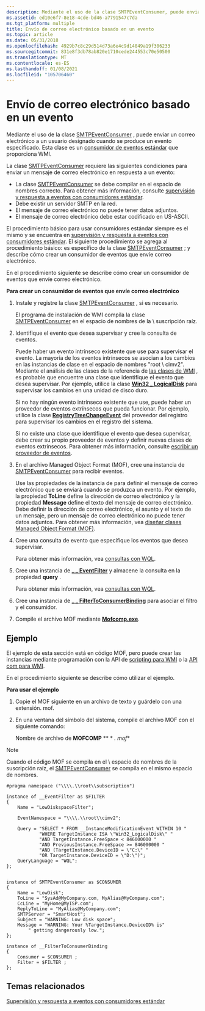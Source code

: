 ```yaml
---
description: Mediante el uso de la clase SMTPEventConsumer, puede enviar un correo electrónico a un usuario designado cuando se produce un evento especificado. Esta clase es un consumidor de eventos estándar que proporciona WMI.
ms.assetid: ed10e6f7-8e18-4cde-bd46-a7791547c7da
ms.tgt_platform: multiple
title: Envío de correo electrónico basado en un evento
ms.topic: article
ms.date: 05/31/2018
ms.openlocfilehash: 4929b7c8c29d514d73a6e4c9d14049a19f306233
ms.sourcegitcommit: 831e8f3db78ab820e1710cede244553c70e50500
ms.translationtype: MT
ms.contentlocale: es-ES
ms.lasthandoff: 01/08/2021
ms.locfileid: "105706460"
---
```

# <a name="sending-email-based-on-an-event"></a>Envío de correo electrónico basado en un evento

Mediante el uso de la clase [SMTPEventConsumer](smtpeventconsumer.md) , puede enviar un correo electrónico a un usuario designado cuando se produce un evento especificado. Esta clase es un [consumidor de eventos estándar](standard-consumer-classes.md) que proporciona WMI.

La clase [SMTPEventConsumer](smtpeventconsumer.md) requiere las siguientes condiciones para enviar un mensaje de correo electrónico en respuesta a un evento:

-   La clase [SMTPEventConsumer](smtpeventconsumer.md) se debe compilar en el espacio de nombres correcto. Para obtener más información, consulte [supervisión y respuesta a eventos con consumidores estándar](monitoring-and-responding-to-events-with-standard-consumers.md).
-   Debe existir un servidor SMTP en la red.
-   El mensaje de correo electrónico no puede tener datos adjuntos.
-   El mensaje de correo electrónico debe estar codificado en US-ASCII.

El procedimiento básico para usar consumidores estándar siempre es el mismo y se encuentra en [supervisión y respuesta a eventos con consumidores estándar](monitoring-and-responding-to-events-with-standard-consumers.md). El siguiente procedimiento se agrega al procedimiento básico: es específico de la clase [SMTPEventConsumer](smtpeventconsumer.md) ; y describe cómo crear un consumidor de eventos que envíe correo electrónico.

En el procedimiento siguiente se describe cómo crear un consumidor de eventos que envíe correo electrónico.

**Para crear un consumidor de eventos que envíe correo electrónico**

1.  Instale y registre la clase [SMTPEventConsumer](smtpeventconsumer.md) , si es necesario.

    El programa de instalación de WMI compila la clase [SMTPEventConsumer](smtpeventconsumer.md) en el espacio de nombres de la \\ suscripción raíz.

2.  Identifique el evento que desea supervisar y cree la consulta de eventos.

    Puede haber un evento intrínseco existente que use para supervisar el evento. La mayoría de los eventos intrínsecos se asocian a los cambios en las instancias de clase en el espacio de nombres "root \\ cimv2". Mediante el análisis de las clases de la referencia de [las clases de WMI](wmi-classes.md) , es probable que encuentre una clase que identifique el evento que desea supervisar. Por ejemplo, utilice la clase [**Win32 \_ LogicalDisk**](/windows/desktop/CIMWin32Prov/win32-logicaldisk) para supervisar los cambios en una unidad de disco duro.

    Si no hay ningún evento intrínseco existente que use, puede haber un proveedor de eventos extrínsecos que pueda funcionar. Por ejemplo, utilice la clase [**RegistryTreeChangeEvent**](/previous-versions/windows/desktop/regprov/registrytreechangeevent) del proveedor del registro para supervisar los cambios en el registro del sistema.

    Si no existe una clase que identifique el evento que desea supervisar, debe crear su propio proveedor de eventos y definir nuevas clases de eventos extrínsecos. Para obtener más información, consulte [escribir un proveedor de eventos](writing-an-event-provider.md).

3.  En el archivo Managed Object Format (MOF), cree una instancia de [SMTPEventConsumer](smtpeventconsumer.md) para recibir eventos.

    Use las propiedades de la instancia de para definir el mensaje de correo electrónico que se enviará cuando se produzca un evento. Por ejemplo, la propiedad **ToLine** define la dirección de correo electrónico y la propiedad **Message** define el texto del mensaje de correo electrónico. Debe definir la dirección de correo electrónico, el asunto y el texto de un mensaje, pero un mensaje de correo electrónico no puede tener datos adjuntos. Para obtener más información, vea [diseñar clases Managed Object Format (MOF)](designing-managed-object-format--mof--classes.md).

4.  Cree una consulta de evento que especifique los eventos que desea supervisar.

    Para obtener más información, vea [consultas con WQL](querying-with-wql.md).

5.  Cree una instancia de [**\_ \_ EventFilter**](--eventfilter.md) y almacene la consulta en la propiedad **query** .

    Para obtener más información, vea [consultas con WQL](querying-with-wql.md).

6.  Cree una instancia de [**\_ \_ FilterToConsumerBinding**](--filtertoconsumerbinding.md) para asociar el filtro y el consumidor.
7.  Compile el archivo MOF mediante [**Mofcomp.exe**](mofcomp.md).


## <a name="example"></a>Ejemplo

El ejemplo de esta sección está en código MOF, pero puede crear las instancias mediante programación con la API de [scripting para WMI](scripting-api-for-wmi.md) o la [API com para WMI](com-api-for-wmi.md).

En el procedimiento siguiente se describe cómo utilizar el ejemplo.

**Para usar el ejemplo**

1.  Copie el MOF siguiente en un archivo de texto y guárdelo con una extensión. mof.
2.  En una ventana del símbolo del sistema, compile el archivo MOF con el siguiente comando:

    Nombre de archivo de **MOFCOMP** ** * *. mof**

> [!Note]  
> Cuando el código MOF se compila en el \\ espacio de nombres de la suscripción raíz, el [SMTPEventConsumer](smtpeventconsumer.md) se compila en el mismo espacio de nombres.

 

``` syntax
#pragma namespace ("\\\\.\\root\\subscription")

instance of __EventFilter as $FILTER
{
    Name = "LowDiskspaceFilter";
    
    EventNamespace = "\\\\.\\root\\cimv2";  

    Query = "SELECT * FROM __InstanceModificationEvent WITHIN 10 "
            "WHERE TargetInstance ISA \"Win32_LogicalDisk\" "
            "AND TargetInstance.FreeSpace < 846000000 "
            "AND PreviousInstance.FreeSpace >= 846000000 "
            "AND (TargetInstance.DeviceID = \"C:\" "
            "OR TargetInstance.DeviceID = \"D:\")";
    QueryLanguage = "WQL";
};


instance of SMTPEventConsumer as $CONSUMER
{
    Name = "LowDisk";
    ToLine = "SysAd@MyCompany.com, MyAlias@MyCompany.com";
    CcLine = "MyHome@MyISP.com";
    ReplyToLine = "MyAlias@MyCompany.com";
    SMTPServer = "SmartHost";
    Subject = "WARNING: Low disk space";
    Message = "WARNING: Your %TargetInstance.DeviceID% is"
        " getting dangerously low.";
};

instance of __FilterToConsumerBinding
{
    Consumer = $CONSUMER ;
    Filter = $FILTER ;
};
```

## <a name="related-topics"></a>Temas relacionados

<dl> <dt>

[Supervisión y respuesta a eventos con consumidores estándar](monitoring-and-responding-to-events-with-standard-consumers.md)
</dt> </dl>

 

 
